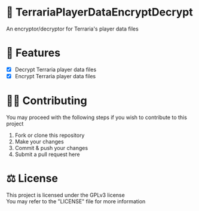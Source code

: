 # 💬 TerrariaPlayerDataEncryptDecrypt
An encryptor/decryptor for Terraria's player data files

# 📌 Features
- [x] Decrypt Terraria player data files
- [x] Encrypt Terraria player data files

# 👨‍💻 Contributing
You may proceed with the following steps if you wish to contribute to this project

1. Fork or clone this repository
2. Make your changes
3. Commit & push your changes
4. Submit a pull request here

# ⚖ License
This project is licensed under the GPLv3 license
<br>
You may refer to the "LICENSE" file for more information
